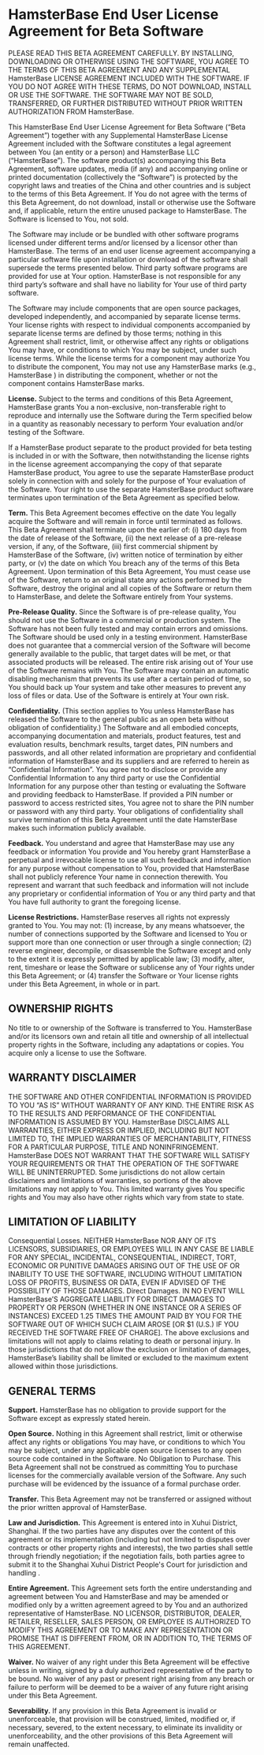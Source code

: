 # HamsterBase End User License Agreement for Beta Software

PLEASE READ THIS BETA AGREEMENT CAREFULLY. BY INSTALLING, DOWNLOADING OR OTHERWISE USING THE SOFTWARE, YOU AGREE TO THE TERMS OF THIS BETA AGREEMENT AND ANY SUPPLEMENTAL HamsterBase LICENSE AGREEMENT INCLUDED WITH THE SOFTWARE. IF YOU DO NOT AGREE WITH THESE TERMS, DO NOT DOWNLOAD, INSTALL OR USE THE SOFTWARE. THE SOFTWARE MAY NOT BE SOLD, TRANSFERRED, OR FURTHER DISTRIBUTED WITHOUT PRIOR WRITTEN AUTHORIZATION FROM HamsterBase.

This HamsterBase End User License Agreement for Beta Software (“Beta Agreement”) together with any Supplemental HamsterBase License Agreement included with the Software constitutes a legal agreement between You (an entity or a person) and HamsterBase LLC (“HamsterBase”). The software product(s) accompanying this Beta Agreement, software updates, media (if any) and accompanying online or printed documentation (collectively the “Software”) is protected by the copyright laws and treaties of the China and other countries and is subject to the terms of this Beta Agreement. If You do not agree with the terms of this Beta Agreement, do not download, install or otherwise use the Software and, if applicable, return the entire unused package to HamsterBase. The Software is licensed to You, not sold.

The Software may include or be bundled with other software programs licensed under different terms and/or licensed by a licensor other than HamsterBase. The terms of an end user license agreement accompanying a particular software file upon installation or download of the software shall supersede the terms presented below. Third party software programs are provided for use at Your option. HamsterBase is not responsible for any third party’s software and shall have no liability for Your use of third party software.

The Software may include components that are open source packages, developed independently, and accompanied by separate license terms. Your license rights with respect to individual components accompanied by separate license terms are defined by those terms; nothing in this Agreement shall restrict, limit, or otherwise affect any rights or obligations You may have, or conditions to which You may be subject, under such license terms. While the license terms for a component may authorize You to distribute the component, You may not use any HamsterBase marks (e.g., HamsterBase ) in distributing the component, whether or not the component contains HamsterBase marks.

**License.** Subject to the terms and conditions of this Beta Agreement, HamsterBase grants You a non-exclusive, non-transferable right to reproduce and internally use the Software during the Term specified below in a quantity as reasonably necessary to perform Your evaluation and/or testing of the Software.

If a HamsterBase product separate to the product provided for beta testing is included in or with the Software, then notwithstanding the license rights in the license agreement accompanying the copy of that separate HamsterBase product, You agree to use the separate HamsterBase product solely in connection with and solely for the purpose of Your evaluation of the Software. Your right to use the separate HamsterBase product software terminates upon termination of the Beta Agreement as specified below.

**Term.** This Beta Agreement becomes effective on the date You legally acquire the Software and will remain in force until terminated as follows. This Beta Agreement shall terminate upon the earlier of: (i) 180 days from the date of release of the Software, (ii) the next release of a pre-release version, if any, of the Software, (iii) first commercial shipment by HamsterBase of the Software, (iv) written notice of termination by either party, or (v) the date on which You breach any of the terms of this Beta Agreement. Upon termination of this Beta Agreement, You must cease use of the Software, return to an original state any actions performed by the Software, destroy the original and all copies of the Software or return them to HamsterBase, and delete the Software entirely from Your systems.

**Pre-Release Quality.** Since the Software is of pre-release quality, You should not use the Software in a commercial or production system. The Software has not been fully tested and may contain errors and omissions. The Software should be used only in a testing environment. HamsterBase does not guarantee that a commercial version of the Software will become generally available to the public, that target dates will be met, or that associated products will be released. The entire risk arising out of Your use of the Software remains with You. The Software may contain an automatic disabling mechanism that prevents its use after a certain period of time, so You should back up Your system and take other measures to prevent any loss of files or data. Use of the Software is entirely at Your own risk.

**Confidentiality.** (This section applies to You unless HamsterBase has released the Software to the general public as an open beta without obligation of confidentiality.) The Software and all embodied concepts, accompanying documentation and materials, product features, test and evaluation results, benchmark results, target dates, PIN numbers and passwords, and all other related information are proprietary and confidential information of HamsterBase and its suppliers and are referred to herein as “Confidential Information”. You agree not to disclose or provide any Confidential Information to any third party or use the Confidential Information for any purpose other than testing or evaluating the Software and providing feedback to HamsterBase. If provided a PIN number or password to access restricted sites, You agree not to share the PIN number or password with any third party. Your obligations of confidentiality shall survive termination of this Beta Agreement until the date HamsterBase makes such information publicly available.

**Feedback.** You understand and agree that HamsterBase may use any feedback or information You provide and You hereby grant HamsterBase a perpetual and irrevocable license to use all such feedback and information for any purpose without compensation to You, provided that HamsterBase shall not publicly reference Your name in connection therewith. You represent and warrant that such feedback and information will not include any proprietary or confidential information of You or any third party and that You have full authority to grant the foregoing license.

**License Restrictions.** HamsterBase reserves all rights not expressly granted to You. You may not: (1) increase, by any means whatsoever, the number of connections supported by the Software and licensed to You or support more than one connection or user through a single connection; (2) reverse engineer, decompile, or disassemble the Software except and only to the extent it is expressly permitted by applicable law; (3) modify, alter, rent, timeshare or lease the Software or sublicense any of Your rights under this Beta Agreement; or (4) transfer the Software or Your license rights under this Beta Agreement, in whole or in part.

## OWNERSHIP RIGHTS

No title to or ownership of the Software is transferred to You. HamsterBase and/or its licensors own and retain all title and ownership of all intellectual property rights in the Software, including any adaptations or copies. You acquire only a license to use the Software.

## WARRANTY DISCLAIMER

THE SOFTWARE AND OTHER CONFIDENTIAL INFORMATION IS PROVIDED TO YOU “AS IS” WITHOUT WARRANTY OF ANY KIND. THE ENTIRE RISK AS TO THE RESULTS AND PERFORMANCE OF THE CONFIDENTIAL INFORMATION IS ASSUMED BY YOU. HamsterBase DISCLAIMS ALL WARRANTIES, EITHER EXPRESS OR IMPLIED, INCLUDING BUT NOT LIMITED TO, THE IMPLIED WARRANTIES OF MERCHANTABILITY, FITNESS FOR A PARTICULAR PURPOSE, TITLE AND NONINFRINGEMENT. HamsterBase DOES NOT WARRANT THAT THE SOFTWARE WILL SATISFY YOUR REQUIREMENTS OR THAT THE OPERATION OF THE SOFTWARE WILL BE UNINTERRUPTED. Some jurisdictions do not allow certain disclaimers and limitations of warranties, so portions of the above limitations may not apply to You. This limited warranty gives You specific rights and You may also have other rights which vary from state to state.

## LIMITATION OF LIABILITY

Consequential Losses. NEITHER HamsterBase NOR ANY OF ITS LICENSORS, SUBSIDIARIES, OR EMPLOYEES WILL IN ANY CASE BE LIABLE FOR ANY SPECIAL, INCIDENTAL, CONSEQUENTIAL, INDIRECT, TORT, ECONOMIC OR PUNITIVE DAMAGES ARISING OUT OF THE USE OF OR INABILITY TO USE THE SOFTWARE, INCLUDING WITHOUT LIMITATION LOSS OF PROFITS, BUSINESS OR DATA, EVEN IF ADVISED OF THE POSSIBILITY OF THOSE DAMAGES. Direct Damages. IN NO EVENT WILL HamsterBase’S AGGREGATE LIABILITY FOR DIRECT DAMAGES TO PROPERTY OR PERSON (WHETHER IN ONE INSTANCE OR A SERIES OF INSTANCES) EXCEED 1.25 TIMES THE AMOUNT PAID BY YOU FOR THE SOFTWARE OUT OF WHICH SUCH CLAIM AROSE [OR $1 (U.S.) IF YOU RECEIVED THE SOFTWARE FREE OF CHARGE]. The above exclusions and limitations will not apply to claims relating to death or personal injury. In those jurisdictions that do not allow the exclusion or limitation of damages, HamsterBase’s liability shall be limited or excluded to the maximum extent allowed within those jurisdictions.

## GENERAL TERMS

**Support.** HamsterBase has no obligation to provide support for the Software except as expressly stated herein.

**Open Source.** Nothing in this Agreement shall restrict, limit or otherwise affect any rights or obligations You may have, or conditions to which You may be subject, under any applicable open source licenses to any open source code contained in the Software. No Obligation to Purchase. This Beta Agreement shall not be construed as committing You to purchase licenses for the commercially available version of the Software. Any such purchase will be evidenced by the issuance of a formal purchase order.

**Transfer.** This Beta Agreement may not be transferred or assigned without the prior written approval of HamsterBase.

**Law and Jurisdiction.** This Agreement is entered into in Xuhui District, Shanghai. If the two parties have any disputes over the content of this agreement or its implementation (including but not limited to disputes over contracts or other property rights and interests), the two parties shall settle through friendly negotiation; if the negotiation fails, both parties agree to submit it to the Shanghai Xuhui District People's Court for jurisdiction and handling .

**Entire Agreement.** This Agreement sets forth the entire understanding and agreement between You and HamsterBase and may be amended or modified only by a written agreement agreed to by You and an authorized representative of HamsterBase. NO LICENSOR, DISTRIBUTOR, DEALER, RETAILER, RESELLER, SALES PERSON, OR EMPLOYEE IS AUTHORIZED TO MODIFY THIS AGREEMENT OR TO MAKE ANY REPRESENTATION OR PROMISE THAT IS DIFFERENT FROM, OR IN ADDITION TO, THE TERMS OF THIS AGREEMENT.

**Waiver.** No waiver of any right under this Beta Agreement will be effective unless in writing, signed by a duly authorized representative of the party to be bound. No waiver of any past or present right arising from any breach or failure to perform will be deemed to be a waiver of any future right arising under this Beta Agreement.

**Severability.** If any provision in this Beta Agreement is invalid or unenforceable, that provision will be construed, limited, modified or, if necessary, severed, to the extent necessary, to eliminate its invalidity or unenforceability, and the other provisions of this Beta Agreement will remain unaffected.
